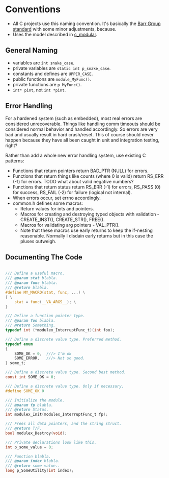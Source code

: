 
# Conventions
- All C projects use this naming convention. It's basically the
  [Barr Group standard](https://barrgroup.com/embedded-systems/books/embedded-c-coding-standard) with some minor adjustments, because.
- Uses the model described in [c_modular](https://github.com/cepthomas/c_modular).

## General Naming
  - variables are `int snake_case`.
  - private variables are `static int p_snake_case`.
  - constants and defines are `UPPER_CASE`.
  - public functions are `module_MyFunc()`.
  - private functions are `p_MyFunc()`.
  - `int* pint`, not `int *pint`.

## Error Handling
For a hardened system (such as embedded), most real errors are considered unrecoverable. Things like handling comm timeouts should be considered
normal behavior and handled accordingly. So errors are very bad and usually result in hard crash/reset. This of course should never
happen because they have all been caught in unit and integration testing, right?

Rather than add a whole new error handling system, use existing C patterns:
- Functions that return pointers return BAD_PTR (NULL) for errors.
- Functions that return things like counts (where 0 is valid) return RS_ERR (-1) for errors. TODO what about valid negative numbers?
- Functions that return status return RS_ERR (-1) for errors, RS_PASS (0) for success, RS_FAIL (-2) for failure (logical not internal).
- When errors occur, set errno accordingly.
- common.h defines some macros:
    - Return values for ints and pointers.
    - Macros for creating and destroying typed objects with validation - CREATE_INST(), CREATE_STR(), FREE().
    - Macros for validating arg pointers - VAL_PTR().
    - Note that these macros use early returns to keep the if-nesting reasonable. Normally I disdain early returns but in this case the pluses outweigh.


## Documenting The Code
``` C

/// Define a useful macro.
/// @param stat blabla.
/// @param func blabla.
/// @return blabla.
#define MY_MACRO(stat, func, ...) \
{ \
    stat = func(__VA_ARGS__); \
}

/// Define a function pointer type.
/// @param foo blabla.
/// @return Something.
typedef int (*modulex_InterruptFunc_t)(int foo);

/// Define a discrete value type. Preferred method.
typedef enum
{
    SOME_OK = 0,  ///> I'm ok
    SOME_ERROR,   ///> Not so good.
} some_t;

/// Define a discrete value type. Second best method.
const int SOME_OK = 0;

/// Define a discrete value type. Only if necessary.
#define SOME_OK 0

/// Initialize the module.
/// @param fp blabla.
/// @return Status.
int modulex_Init(modulex_InterruptFunc_t fp);

/// Frees all data pointers, and the string struct.
/// @return T/F.
bool modulex_Destroy(void);

/// Private declarations look like this.
int p_some_value = 0;

/// Function blabla.
/// @param index blabla.
/// @return some value..
long p_SomeUtility(int index);
```
